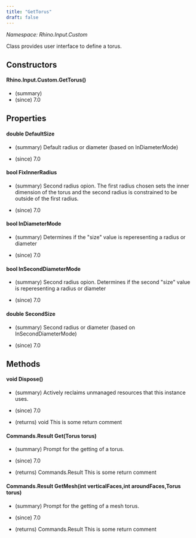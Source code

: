 ```yaml
---
title: "GetTorus"
draft: false
---
```


*Namespace: Rhino.Input.Custom*

   Class provides user interface to define a torus.
   
## Constructors
#### Rhino.Input.Custom.GetTorus()
- (summary) 
- (since) 7.0
## Properties
#### double DefaultSize
- (summary) 
     Default radius or diameter (based on InDiameterMode)
     
- (since) 7.0
#### bool FixInnerRadius
- (summary) 
     Second radius opion. The first radius chosen sets the inner dimension of the torus and the second radius is constrained to be outside of the first radius.
     
- (since) 7.0
#### bool InDiameterMode
- (summary) 
     Determines if the "size" value is reperesenting a radius or diameter
     
- (since) 7.0
#### bool InSecondDiameterMode
- (summary) 
     Second radius opion. Determines if the second "size" value is reperesenting a radius or diameter
     
- (since) 7.0
#### double SecondSize
- (summary) 
     Second radius or diameter (based on InSecondDiameterMode)
     
- (since) 7.0
## Methods
#### void Dispose()
- (summary) 
     Actively reclaims unmanaged resources that this instance uses.
     
- (since) 7.0
- (returns) void This is some return comment
#### Commands.Result Get(Torus torus)
- (summary) 
     Prompt for the getting of a torus.
     
- (since) 7.0
- (returns) Commands.Result This is some return comment
#### Commands.Result GetMesh(int verticalFaces,int aroundFaces,Torus torus)
- (summary) 
     Prompt for the getting of a mesh torus.
     
- (since) 7.0
- (returns) Commands.Result This is some return comment

